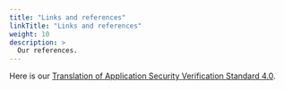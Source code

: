 ```yaml
---
title: "Links and references"
linkTitle: "Links and references"
weight: 10
description: >
  Our references.
---
```


Here is our [Translation of Application Security Verification Standard 4.0](https://github.com/Pressidentt/Application_Security_Verification_Standard).